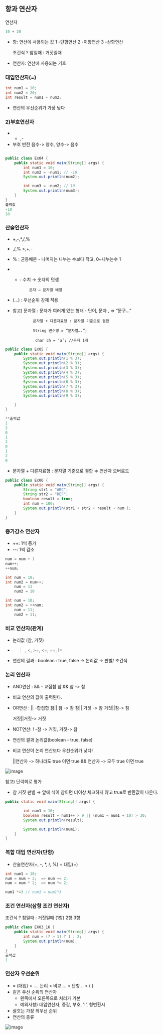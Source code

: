 ## 항과 연산자

연산자

```java
10 + 20
```

- 항: 연산에 사용되는 값
1 -단항연산
2 -이항연산
3 -삼항연산

   조건식 ? 참일때 : 거짓일때

- 연산자: 연산에 사용되는 기호

### 대입연산자(=)

```java
int num1 = 10;
int num2 = 20;
int result = num1 + num2;
```

- 연산의 우선순위가 가장 낮다

### 2)부호연산자

- + ,-
- 부호 반전
음수-> 양수, 양수-> 음수

```java

public class Ex04 {
    public static void main(String[] args) {
        int num1 = 10;
        int num2 = -num1; // -10
        System.out.println(num2);

        int num3 = -num2; // 10
        System.out.println(num3);
    }
}
출력값
-10
10
```

### 산술연산자

- +,-,*,/,%
- ,/,% >,+,-
- % : 균등배분 - 나머지는 나누는 수보다 작고, 0~나누는수 1
- + : 수치 → 숫자의 덧셈

            문자 → 문자열 배열

- (...) : 우선순위 강제 적용
- 참고) 문자열 : 문자가 여러개 있는 형태 - 단어, 문자 , ⇒ “문구…”

               문자열 + 다른자료형 : 문자열 기준으로 결합

               String 변수명 = “문자열….”;

                char ch = ‘a’; //문자 1개

```java
public class Ex05 {
    public static void main(String[] args) {
        System.out.println(1 % 3);
        System.out.println(2 % 3);
        System.out.println(3 % 3);
        System.out.println(4 % 3);
        System.out.println(5 % 3);
        System.out.println(6 % 3);
        System.out.println(7 % 3);
        System.out.println(8 % 3);
        System.out.println(9 % 3);

    }
}

**출력값
1
2
0
1
2
0
1
2
0
```

- 문자열 + 다른자료형 : 문자열 기준으로 결합 ⇒ 연산자 오버로드

```java
public class Ex06 {
    public static void main(String[] args) {
        String str1 = "ABC";
        String str2 = "DEF";
        boolean result = true;
        int num = 100;
        System.out.println(str1 + str2 + result + num );
    }
}
```

### 증가감소 연산자

- ++: 1씩 증가
- --: 1씩 감소

```java
num = num + 1
num++;
++num;

int num = 10;
int num2 = num++;
	num = 11
	num2 = 10

int num = 10;
int num2 = ++num;
	num = 11;
	num2 = 11;
```

### 비교 연산자(관계)

- 논리값 (참, 거짓)
- > , <, >=, <=, ==, !=
- 연산의 결과 : boolean : true, false → 논리값 → 판별/ 조건식

### 논리 연산자

- AND연산 : && - 교집합
참 && 참 -> 참
- 비교 연산의 값이 출력된다.
- OR연산 : || -합집합
참|| 참 -> 참
참|| 거짓 -> 참
거짓||참-> 참
    
    거짓||거짓-> 거짓
    
- NOT연산: ! -참 -> 거짓, 거짓-> 참
- 연산의 결과 논리값(boolean - true, false)
- 비교 연산이 논리 연산보다 우선순위가 낮다!
    
    ||연산자 -> 하나라도 true 이면 true
    && 연산자  -> 모두 true 이면 true
    
 ![image](https://github.com/somi9954/Java/assets/137499604/b2ce1a0b-7970-4ee8-8e6b-817dd3d05ed7)

    

참고) 단락회로 평가

- 참 거짓 판별 → 앞에 식이 참이면 더이상 체크하지 않고 true로 반환값이 나온다.

```java
public static void main(String[] args) {

        int num1 = 10;
        boolean result = num1++ > 9 || (num1 = num1 + 10) > 30;
        System.out.println(result);

        System.out.println(num1);
    }
}
```

### 복합 대입 연산자(단항)

- 산술연산자(+, -, *, /, %) + 대입(=)

```java
int num1 = 10;
num = num + 2;  => num += 2;
num = num * 2;  => num *= 2;

num1 *=3 // num1 = num1*3
```

### 조건 연산자(삼항 조건 연산자)

조건식 ? 참일때 : 거짓일때
(1항)       2항        3항

```java
public class EX03_16 {
	public static void main(String[] args) {
		int num = (7 > 1) ? 1 : 2;
		System.out.println(num);
	}
}
출력값 
1
```

### 연산자 우선순위

- = (대입) <        .... 논리 < 비교 ...      <       단항 ..  <  (  )
- 같은 우선 순위의 연산자
    - 왼쪽에서 오른쪽으로 처리가 기본
    - 예외사항) 대입연산자, 증감, 부호, '!', 형변환시
- 괄호는 가장 최우선 순위
- 연산의 종류
    
![image](https://github.com/somi9954/Java/assets/137499604/506ad68e-3bf1-4a13-816b-ed4303193d35)
